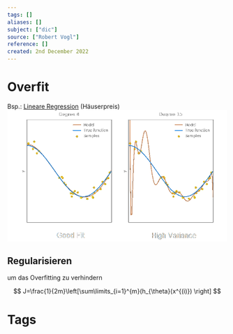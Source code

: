 ```yaml
---
tags: []
aliases: []
subject: ["dic"]
source: ["Robert Vogl"]
reference: []
created: 2nd December 2022
---
```


# Overfit
Bsp.: [Lineare Regression](Lineare%20Regression.md) (Häuserpreis)
![Overfit](../assets/Overfit.png)
## Regularisieren
um das Overfitting zu verhindern

$$
J=\frac{1}{2m}\left[\sum\limits_{i=1}^{m}(h_{\theta}(x^{(i)}) \right]
$$


# Tags